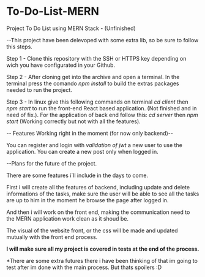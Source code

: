 # To-Do-List-MERN
Project To Do List using MERN Stack - (Unfinished)

--This project have been delevoped with some extra lib, so be sure to follow this steps.

Step 1 - 
Clone this repository with the SSH or HTTPS key depending on wich you have configurated in your Github.

Step 2 - 
After cloning get into the archive and open a terminal. In the terminal press the comando *npm install* to build the extras packages needed to run the project.

Step 3 - 
In linux give this following commands on terminal *cd client* then *npm start* to run the front-end React based application. (Not finished and in need of fix.).
For the application of back end follow this: *cd server* then *npm start* (Working correctly but not with all the features).


-- Features Working right in the moment (for now only backend)--

You can register and login with *validation of jwt* a new user to use the application.
You can create a new post only when logged in.

--Plans for the future of the project.

There are some features i`ll include in the days to come.

First i will create all the features of backend, including update and delete informations of the tasks, make sure the user will be able to see all the tasks are up to him in the moment he browse the page after logged in.

And then i will work on the front end, making the communication need to the MERN application work clean as it shoud be.

The visual of the website front, or the css will be made and updated mutually with the front end process.

************I will make sure all my project is covered in tests at the end of the process.************

*There are some extra futures there i have been thinking of that im going to test after im done with the main process. But thats spoilers :D

